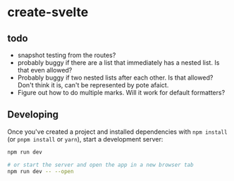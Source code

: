 # create-svelte

## todo

- snapshot testing from the routes?
- probably buggy if there are a list that immediately has a nested list. Is that
  even allowed?
- Probably buggy if two nested lists after each other. Is that allowed? Don't
  think it is, can't be represented by pote afaict.
- Figure out how to do multiple marks. Will it work for default formatters?

## Developing

Once you've created a project and installed dependencies with `npm install` (or
`pnpm install` or `yarn`), start a development server:

```bash
npm run dev

# or start the server and open the app in a new browser tab
npm run dev -- --open
```
